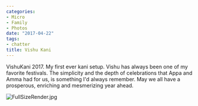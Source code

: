 ```yaml
---
categories:
- Micro
- Family
- Photos
date: "2017-04-22"
tags:
- chatter
title: Vishu Kani
---
```


VishuKani 2017. My first ever kani setup. Vishu has always been one of my favorite festivals. The simplicity and the depth of celebrations that Appa and Amma had for us, is something I'd always remember. May we all have a prosperous, enriching and mesmerizing year ahead.

![FullSizeRender.jpg](images/FullSizeRender.jpg)
